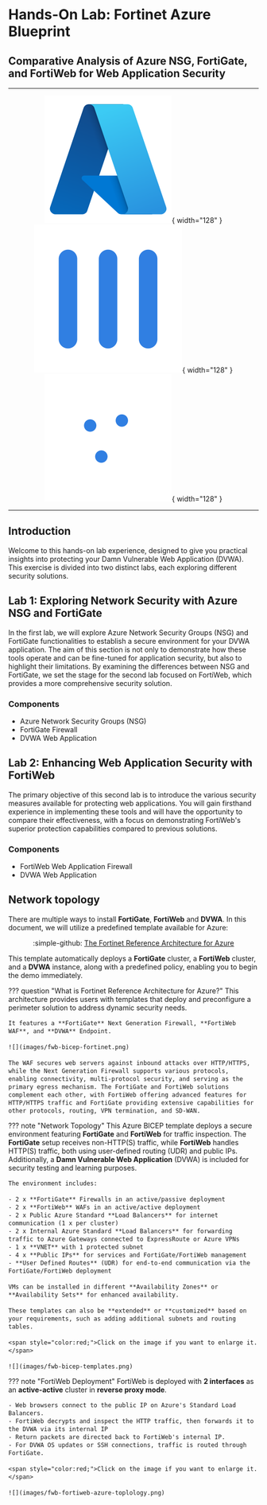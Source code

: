 # Hands-On Lab: Fortinet Azure Blueprint

## Comparative Analysis of Azure NSG, FortiGate, and FortiWeb for Web Application Security

---

<div align="center" markdown="1">

![](images/icon-azure-128.svg){ width="128" }
![](images/icon-fortigate.svg){ width="128" }
![](images/icon-fortiweb-dark-128.svg){ width="128" }

</div>

---

## Introduction

Welcome to this hands-on lab experience, designed to give you practical insights into protecting your Damn Vulnerable Web Application (DVWA). This exercise is divided into two distinct labs, each exploring different security solutions.

## Lab 1: Exploring Network Security with Azure NSG and FortiGate

In the first lab, we will explore Azure Network Security Groups (NSG) and FortiGate functionalities to establish a secure environment for your DVWA application. The aim of this section is not only to demonstrate how these tools operate and can be fine-tuned for application security, but also to highlight their limitations. By examining the differences between NSG and FortiGate, we set the stage for the second lab focused on FortiWeb, which provides a more comprehensive security solution.

### Components

- Azure Network Security Groups (NSG)
- FortiGate Firewall
- DVWA Web Application

## Lab 2: Enhancing Web Application Security with FortiWeb

The primary objective of this second lab is to introduce the various security measures available for protecting web applications. You will gain firsthand experience in implementing these tools and will have the opportunity to compare their effectiveness, with a focus on demonstrating FortiWeb's superior protection capabilities compared to previous solutions.

### Components

- FortiWeb Web Application Firewall
- DVWA Web Application

## Network topology

There are multiple ways to install **FortiGate**, **FortiWeb** and **DVWA**. In this document, we will utilize a predefined template available for Azure:

<center>:simple-github: <a href="https://github.com/AJLab-GH/fortinetCloudBlueprint" target="_blank">The Fortinet Reference Architecture for Azure</a></center>

This template automatically deploys a **FortiGate** cluster, a **FortiWeb** cluster, and a **DVWA** instance, along with a predefined policy, enabling you to begin the demo immediately.

??? question "What is Fortinet Reference Architecture for Azure?"
    This architecture provides users with templates that deploy and preconfigure a perimeter solution to address dynamic security needs.

    It features a **FortiGate** Next Generation Firewall, **FortiWeb WAF**, and **DVWA** Endpoint.

    ![](images/fwb-bicep-fortinet.png)
    
    The WAF secures web servers against inbound attacks over HTTP/HTTPS, while the Next Generation Firewall supports various protocols, enabling connectivity, multi-protocol security, and serving as the primary egress mechanism. The FortiGate and FortiWeb solutions complement each other, with FortiWeb offering advanced features for HTTP/HTTPS traffic and FortiGate providing extensive capabilities for other protocols, routing, VPN termination, and SD-WAN.

??? note "Network Topology"
    This Azure BICEP template deploys a secure environment featuring **FortiGate** and **FortiWeb** for traffic inspection. The **FortiGate** setup receives non-HTTP(S) traffic, while **FortiWeb** handles HTTP(S) traffic, both using user-defined routing (UDR) and public IPs. Additionally, a **Damn Vulnerable Web Application** (DVWA) is included for security testing and learning purposes.

    The environment includes:

    - 2 x **FortiGate** Firewalls in an active/passive deployment
    - 2 x **FortiWeb** WAFs in an active/active deployment
    - 2 x Public Azure Standard **Load Balancers** for internet communication (1 x per cluster)
    - 2 x Internal Azure Standard **Load Balancers** for forwarding traffic to Azure Gateways connected to ExpressRoute or Azure VPNs
    - 1 x **VNET** with 1 protected subnet
    - 4 x **Public IPs** for services and FortiGate/FortiWeb management
    - **User Defined Routes** (UDR) for end-to-end communication via the FortiGate/FortiWeb deployment

    VMs can be installed in different **Availability Zones** or **Availability Sets** for enhanced availability.
    
    These templates can also be **extended** or **customized** based on your requirements, such as adding additional subnets and routing tables.

    <span style="color:red;">Click on the image if you want to enlarge it.</span>

    ![](images/fwb-bicep-templates.png)

??? note "FortiWeb Deployment"
    FortiWeb is deployed with **2 interfaces** as an **active-active** cluster in **reverse proxy mode**.

    - Web browsers connect to the public IP on Azure's Standard Load Balancers.
    - FortiWeb decrypts and inspect the HTTP traffic, then forwards it to the DVWA via its internal IP
    - Return packets are directed back to FortiWeb's internal IP.
    - For DVWA OS updates or SSH connections, traffic is routed through FortiGate.

    <span style="color:red;">Click on the image if you want to enlarge it.</span>

    ![](images/fwb-fortiweb-azure-toplology.png)
